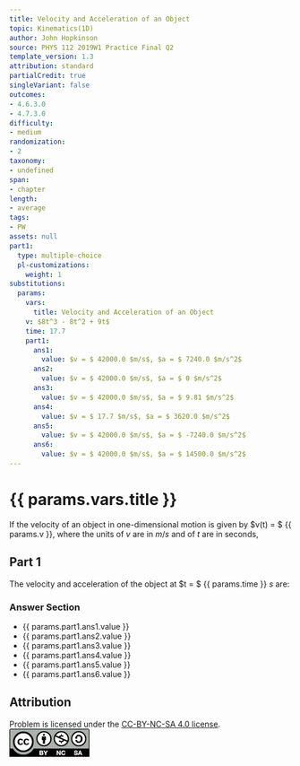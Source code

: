 ```yaml
---
title: Velocity and Acceleration of an Object
topic: Kinematics(1D)
author: John Hopkinson
source: PHYS 112 2019W1 Practice Final Q2
template_version: 1.3
attribution: standard
partialCredit: true
singleVariant: false
outcomes:
- 4.6.3.0
- 4.7.3.0
difficulty:
- medium
randomization:
- 2
taxonomy:
- undefined
span:
- chapter
length:
- average
tags:
- PW
assets: null
part1:
  type: multiple-choice
  pl-customizations:
    weight: 1
substitutions:
  params:
    vars:
      title: Velocity and Acceleration of an Object
    v: $8t^3 - 8t^2 + 9t$
    time: 17.7
    part1:
      ans1:
        value: $v = $ 42000.0 $m/s$, $a = $ 7240.0 $m/s^2$
      ans2:
        value: $v = $ 42000.0 $m/s$, $a = $ 0 $m/s^2$
      ans3:
        value: $v = $ 42000.0 $m/s$, $a = $ 9.81 $m/s^2$
      ans4:
        value: $v = $ 17.7 $m/s$, $a = $ 3620.0 $m/s^2$
      ans5:
        value: $v = $ 42000.0 $m/s$, $a = $ -7240.0 $m/s^2$
      ans6:
        value: $v = $ 42000.0 $m/s$, $a = $ 14500.0 $m/s^2$
---
```

# {{ params.vars.title }}
If the velocity of an object in one-dimensional motion is given by $v(t) = $ {{ params.v }}, where the units of $v$ are in $m/s$ and of $t$ are in seconds,

## Part 1

The velocity and acceleration of the object at $t = $ {{ params.time }} $s$ are:

### Answer Section

- {{ params.part1.ans1.value }}
- {{ params.part1.ans2.value }}
- {{ params.part1.ans3.value }}
- {{ params.part1.ans4.value }}
- {{ params.part1.ans5.value }}
- {{ params.part1.ans6.value }}

## Attribution

Problem is licensed under the [CC-BY-NC-SA 4.0 license](https://creativecommons.org/licenses/by-nc-sa/4.0/).<br> ![The Creative Commons 4.0 license requiring attribution-BY, non-commercial-NC, and share-alike-SA license.](https://raw.githubusercontent.com/firasm/bits/master/by-nc-sa.png)